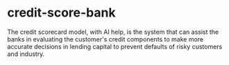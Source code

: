 # credit-score-bank

The credit scorecard model, with AI help, is the system that can assist the banks in evaluating the customer's credit components to make more accurate decisions in lending capital to prevent defaults of risky customers and industry.